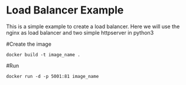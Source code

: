 # Load Balancer Example
This is a simple example to create a load balancer. Here we will use the nginx as load balancer and two simple httpserver in python3

#Create the image
```
docker build -t image_name .
```

#Run
```
docker run -d -p 5001:81 image_name
```
